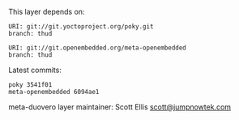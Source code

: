 This layer depends on:

    URI: git://git.yoctoproject.org/poky.git
    branch: thud

    URI: git://git.openembedded.org/meta-openembedded
    branch: thud

Latest commits:

    poky 3541f01
    meta-openembedded 6094ae1

meta-duovero layer maintainer: Scott Ellis <scott@jumpnowtek.com>
